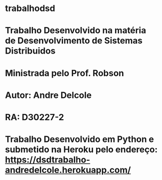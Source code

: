 # trabalhodsd

# Trabalho Desenvolvido na matéria de Desenvolvimento de Sistemas Distribuidos
# Ministrada pelo Prof. Robson

# Autor: Andre Delcole
# RA: D30227-2

# Trabalho Desenvolvido em Python e submetido na Heroku pelo endereço: https://dsdtrabalho-andredelcole.herokuapp.com/
